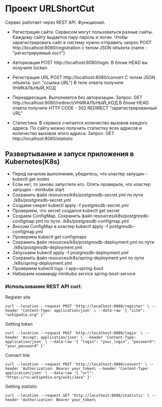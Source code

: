 # Проект URLShortCut

Сервис работает через REST API.
Функционал.


* Регистрация сайта.
Сервисом могут пользоваться разные сайты. Каждому сайту выдается пару пароль и логин.
Чтобы зарегистрировать сайт в систему нужно отправить запрос POST http://localhost:8080/registration
с телом JSON объекта
{name : "регистрируемый хост"}

* Авторизация
POST http://localhost:8080/login.
В блоке HEAD вы получите tocken

* Регистрация URL
POST http://localhost:8080/convert
C телом JSON объекта.
{url: "ссылка URL"}
В теле ответа получите УНИКАЛЬНЫЙ_КОД

* Переадресация. Выполняется без авторизации.
Запрос:
GET http://localhost:8080/redirect/УНИКАЛЬНЫЙ_КОД
В блоке HEAD ответа получите HTTP CODE - 302 REDIRECT "зарегистрированный URL"

* Статистика.
В сервисе считается количество вызовов каждого адреса.
По сайту можно получить статистку всех адресов и количество вызовов этого адреса.
Запрос:
GET http://localhost:8080/statistic

## Развертывание и запуск приложения в Kubernetes(K8s)
* Перед началом выполнения, убедитесь, что кластер запущен - kubectl get nodes
* Если нет, то заново запустите его. Опять проверьте, что кластер запущен - minikube start
* Cохранить файл resources/k8s/postgresdb-secret.yml по пути ./k8s/postgresdb-secret.yml
* Создаем секрет kubectl apply -f postgresdb-secret.yml
* Проверяем, что secret создался kubectl get secret
* Создаем ConfigMap. Cохранить файл resources/k8s/postgresdb-configmap.yml по пути ./k8s/postgresdb-configmap.yml
* Вносим ConfigMap в кластер kubectl apply -f postgresdb-configmap.yml
* Проверяем kubectl get configmaps
* Cохранить файл resources/k8s/postgresdb-deployment.yml по пути ./k8s/postgresdb-deployment.yml
* Запускаем kubectl apply -f postgresdb-deployment.yml
* Cохранить файл resources/k8s/spring-deployment.yml по пути ./k8s/spring-deployment.yml
* Проверяем kubectl logs -l app=spring-boot
* Набираем комманду minikube service spring-boot-service

### Использование REST API curl:
Register site

`curl --location --request POST 'http://localhost:8080/register' \
--header 'Content-Type: application/json' \
--data-raw '{
"site": "wikipedia.org"
}'`

Getting token

`curl --location --request POST 'http://localhost:8080/login' \
--header 'Accept: application/json' \
--header 'Content-Type: application/json' \
--data-raw '{
"login": "your_login",
"password": "your_password"
}'`

Convert link

`curl --location --request POST 'http://localhost:8080/convert' \
--header 'Authorization: Bearer your_token\
--header 'Content-Type: application/json' \
--data-raw '{
"url": "https://ru.wikipedia.org/wiki/Java"
}'`

Getting statistic

`curl --location --request GET 'http://localhost:8080/statistic' \
--header 'Authorization: Bearer your_token\`
